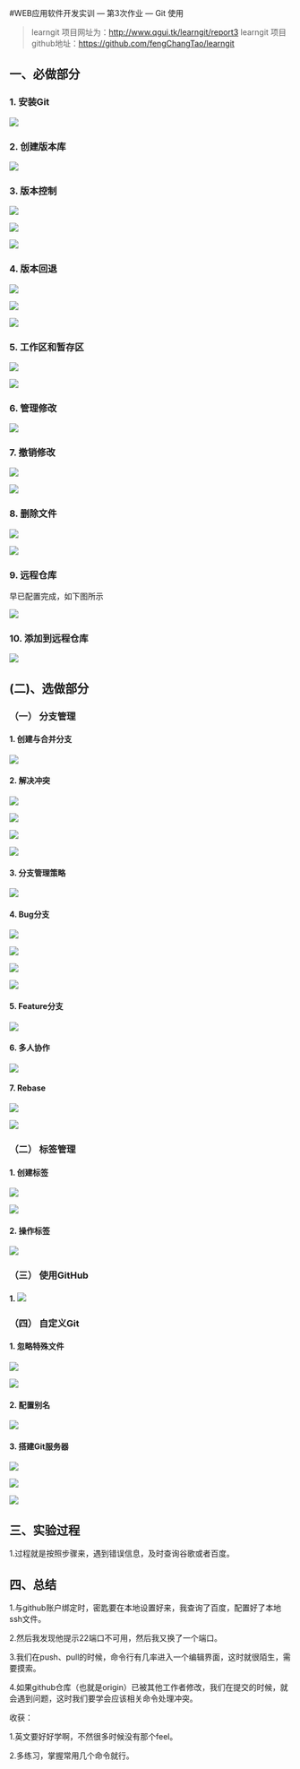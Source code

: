 #WEB应用软件开发实训 — 第3次作业 — Git 使用

> learngit 项目网址为：http://www.qgui.tk/learngit/report3
> learngit 项目github地址：https://github.com/fengChangTao/learngit



## 一、必做部分

### 1. 安装Git

![](https://gitee.com/ynu8/myimg/raw/master/img/qq1.JPG)



### 2. 创建版本库

![](https://gitee.com/ynu8/myimg/raw/master/img/qq2_1.JPG)



### 3. 版本控制

![](https://gitee.com/ynu8/myimg/raw/master/img/qq3_1.JPG)

![](https://gitee.com/ynu8/myimg/raw/master/img/qq3_2.JPG)

![](https://gitee.com/ynu8/myimg/raw/master/img/qq3_3.JPG)



### 4. 版本回退

![](https://gitee.com/ynu8/myimg/raw/master/img/qq4_1.JPG)

![](https://gitee.com/ynu8/myimg/raw/master/img/qq4_2.JPG)

![](https://gitee.com/ynu8/myimg/raw/master/img/qq4_3.JPG)



### 5. 工作区和暂存区

![](https://gitee.com/ynu8/myimg/raw/master/img/qq5_1.JPG)

![](https://gitee.com/ynu8/myimg/raw/master/img/qq5_2.JPG)



### 6. 管理修改

![](https://gitee.com/ynu8/myimg/raw/master/img/qq6_1.JPG)



### 7. 撤销修改

![](https://gitee.com/ynu8/myimg/raw/master/img/qq7_1.JPG)

![](https://gitee.com/ynu8/myimg/raw/master/img/qq7_2.JPG)



### 8. 删除文件

![](https://gitee.com/ynu8/myimg/raw/master/img/qq8_1.JPG)

![](https://gitee.com/ynu8/myimg/raw/master/img/qq8_2.JPG)



### 9. 远程仓库

早已配置完成，如下图所示

![](https://gitee.com/ynu8/myimg/raw/master/img/qq9_1.JPG)



### 10. 添加到远程仓库

![](https://gitee.com/ynu8/myimg/raw/master/img/qq10.JPG)



## (二)、选做部分

### （一） 分支管理

#### 1.  创建与合并分支

![](https://gitee.com/ynu8/myimg/raw/master/img/one1_1.JPG)

#### 2. 解决冲突

![](https://gitee.com/ynu8/myimg/raw/master/img/one2_1.JPG)

![](https://gitee.com/ynu8/myimg/raw/master/img/one2_2.JPG)

![](https://gitee.com/ynu8/myimg/raw/master/img/one2_3.JPG)

![](https://gitee.com/ynu8/myimg/raw/master/img/one2_4.JPG)



#### 3. 分支管理策略

![](https://gitee.com/ynu8/myimg/raw/master/img/one3_1.JPG)



#### 4. Bug分支

![](https://gitee.com/ynu8/myimg/raw/master/img/one4_1.JPG)

![](https://gitee.com/ynu8/myimg/raw/master/img/one4_2.JPG)

![](https://gitee.com/ynu8/myimg/raw/master/img/one4_3.JPG)

![](https://gitee.com/ynu8/myimg/raw/master/img/one4_4.JPG)



#### 5. Feature分支

![](https://gitee.com/ynu8/myimg/raw/master/img/one5_1.JPG)



#### 6. 多人协作

![](https://gitee.com/ynu8/myimg/raw/master/img/one6_1.JPG)



#### 7. Rebase

![](https://gitee.com/ynu8/myimg/raw/master/img/one7_1.JPG)

![](https://gitee.com/ynu8/myimg/raw/master/img/one7_2.JPG)



### （二） 标签管理

#### 1. 创建标签

![](https://gitee.com/ynu8/myimg/raw/master/img/two1_1.JPG)

![](https://gitee.com/ynu8/myimg/raw/master/img/two1_2.JPG)



#### 2. 操作标签

![](https://gitee.com/ynu8/myimg/raw/master/img/two2.JPG)



### （三） 使用GitHub

#### 1. ![](https://gitee.com/ynu8/myimg/raw/master/img/three1.JPG)



### （四） 自定义Git

#### 1. 忽略特殊文件

![](https://gitee.com/ynu8/myimg/raw/master/img/four1_1.JPG)

![](https://gitee.com/ynu8/myimg/raw/master/img/four1_2.JPG)



#### 2. 配置别名

![](C:\Users\feng\Pictures\four2.JPG)



#### 3. 搭建Git服务器

![](https://gitee.com/ynu8/myimg/raw/master/img/four3_1.JPG)

![](https://gitee.com/ynu8/myimg/raw/master/img/four3_2.JPG)

![](https://gitee.com/ynu8/myimg/raw/master/img/four3_3.JPG)



## 三、实验过程

1.过程就是按照步骤来，遇到错误信息，及时查询谷歌或者百度。



## 四、总结

1.与github账户绑定时，密匙要在本地设置好来，我查询了百度，配置好了本地ssh文件。

2.然后我发现他提示22端口不可用，然后我又换了一个端口。

3.我们在push、pull的时候，命令行有几率进入一个编辑界面，这时就很陌生，需要摸索。

4.如果github仓库（也就是origin）已被其他工作者修改，我们在提交的时候，就会遇到问题，这时我们要学会应该相关命令处理冲突。

收获：

1.英文要好好学啊，不然很多时候没有那个feel。

2.多练习，掌握常用几个命令就行。
